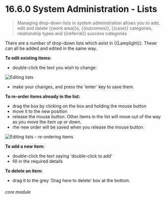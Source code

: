# 16.6.0    System Administration - Lists

> Managing drop-down lists in system administration allows you to add, edit and delete {{work area}}s, {{outcomes}}, {{case}} categories, relationship types and {{referral}} success categories

There are a number of drop-down lists which exist in {{Lamplight}}. These can all be added and edited in the same way.

**To edit existing items:**

- double-click the text you wish to change: 

![Editing lists]({{imgpath}}144a.png)

- make your changes, and press the 'enter' key to save them.

**To re-order items already in the list:**

- drag the box by clicking on the box and holding the mouse button
- move it to the new position
- release the mouse button. Other items in the list will move out of the way as you move the item up or down. 
- rhe new order will be saved when you release the mouse button.

![Editing lists - re-ordering items](144b.png)

**To add a new item:**

- double-click the text saying 'double-click to add'
- fill in the required details

**To delete an item:**

- drag it to the grey 'Drag here to delete' box at the bottom. 


###### core module


